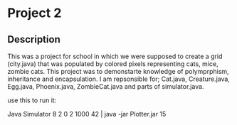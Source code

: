 # Project 2


## Description
This was a project for school in which we were supposed to create a grid (city.java) that was populated by colored pixels representing cats, mice, zombie cats. This project was to demonstarte knowledge of polymprphism, inheritance and encapsulation. I am repsonsible for; Cat.java, Creature.java, Egg.java, Phoenix.java, ZombieCat.java and parts of simulator.java.


use this to run it:

Java Simulator 8 2 0 2 1000 42 | java -jar Plotter.jar 15 



